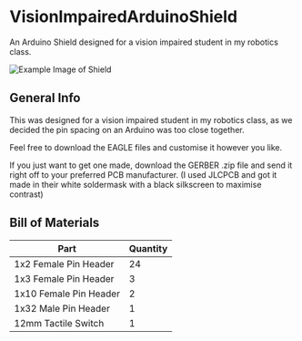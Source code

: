 # VisionImpairedArduinoShield
An Arduino Shield designed for a vision impaired student in my robotics class.

![Example Image of Shield](Images/Board.PG)

## General Info
This was designed for a vision impaired student in my robotics class, as we decided the pin spacing on an Arduino was too close together.

Feel free to download the EAGLE files and customise it however you like.

If you just want to get one made, download the GERBER .zip file and send it right off to your preferred PCB manufacturer. (I used JLCPCB and got it made in their white soldermask with a black silkscreen to maximise contrast)

## Bill of Materials
| Part                   | Quantity |
|------------------------|----------|
| 1x2 Female Pin Header  | 24       |
| 1x3 Female Pin Header  | 3        |
| 1x10 Female Pin Header | 2        |
| 1x32 Male Pin Header   | 1        |
| 12mm Tactile Switch    | 1        |

